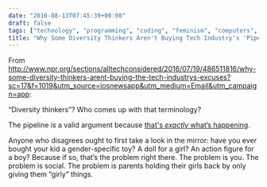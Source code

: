 ```yaml
---
date: "2016-08-13T07:45:39+00:00"
draft: false
tags: ["technology", "programming", "coding", "feminism", "computers", "computing", "computation", "computer science", "npr", "planet money", "tech"]
title: "Why Some Diversity Thinkers Aren't Buying Tech Industry's 'Pipeline' Excuses"
---
```

From http://www.npr.org/sections/alltechconsidered/2016/07/19/486511816/why-some-diversity-thinkers-arent-buying-the-tech-industrys-excuses?sc=17&f=1019&utm_source=iosnewsapp&utm_medium=Email&utm_campaign=app:



“Diversity thinkers”? Who comes up with that terminology?

The pipeline _is_ a valid argument because [that's _exactly_ what’s happening](http://www.npr.org/sections/money/2014/10/21/357629765/when-women-stopped-coding).

Anyone who disagrees ought to first take a look in the mirror: have you ever bought your kid a gender-specific toy? A doll for a girl? An action figure for a boy? Because if so, that’s the problem right there. The problem is you. The problem is social. The problem is parents holding their girls back by only giving them “girly” things.

